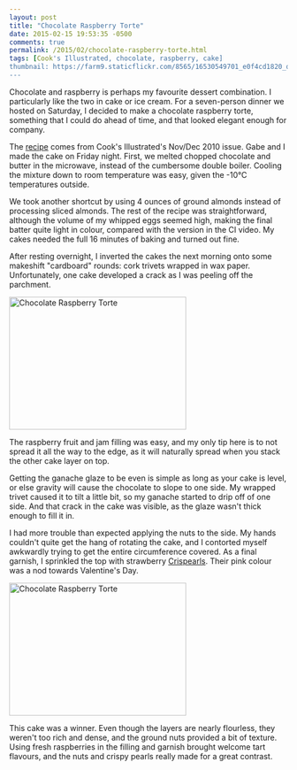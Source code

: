 ```yaml
---
layout: post
title: "Chocolate Raspberry Torte"
date: 2015-02-15 19:53:35 -0500
comments: true
permalink: /2015/02/chocolate-raspberry-torte.html
tags: [Cook's Illustrated, chocolate, raspberry, cake]
thumbnail: https://farm9.staticflickr.com/8565/16530549701_e0f4cd1820_q.jpg
---
```


Chocolate and raspberry is perhaps my favourite dessert combination. I
particularly like the two in cake or ice cream. For a seven-person
dinner we hosted on Saturday, I decided to make a chocolate raspberry
torte, something that I could do ahead of time, and that looked
elegant enough for company.

The
[recipe](http://sweetpeaskitchen.com/2014/02/chocolate-raspberry-torte/)
comes from Cook's Illustrated's Nov/Dec&nbsp;2010 issue. Gabe and I made
the cake on Friday night. First, we melted chopped chocolate and butter
in the microwave, instead of the cumbersome double boiler. Cooling the
mixture down to room temperature was easy, given the -10&deg;C
temperatures outside.

We took another shortcut by using 4 ounces of ground almonds instead
of processing sliced almonds. The rest of the recipe was
straightforward, although the volume of my whipped eggs seemed high,
making the final batter quite light in colour, compared with the
version in the CI video. My cakes needed the full 16 minutes of
baking and turned out fine.

After resting overnight, I inverted the cakes the next morning onto some
makeshift "cardboard" rounds: cork trivets wrapped in wax paper.
Unfortunately, one cake developed a crack as I was peeling off the
parchment.

<a href="https://www.flickr.com/photos/gnuf/16506259076"
title="Chocolate Raspberry Torte by Eric Fung, on Flickr"><img
src="https://farm9.staticflickr.com/8652/16506259076_979fc13676_n.jpg"
width="320" height="240" alt="Chocolate Raspberry Torte"></a>

The raspberry fruit and jam filling was easy, and my only tip here is to
not spread it all the way to the edge, as it will naturally spread when
you stack the other cake layer on top.

Getting the ganache glaze to be even is simple as long as your cake
is level, or else gravity will cause the chocolate to slope to one
side. My wrapped trivet caused it to tilt a little bit, so my ganache
started to drip off of one side. And that crack in the cake was visible,
as the glaze wasn't thick enough to fill it in.

I had more trouble than expected applying the nuts to the side. My
hands couldn't quite get the hang of rotating the cake, and I
contorted myself awkwardly trying to get the entire circumference
covered.  As a final garnish, I sprinkled the top with strawberry
[Crispearls](http://www.callebaut.com/caen/products/decoration/crispearls).
Their pink colour was a nod towards Valentine's Day.

<a href="https://www.flickr.com/photos/gnuf/16530549701"
title="Chocolate Raspberry Torte by Eric Fung, on Flickr"><img
src="https://farm9.staticflickr.com/8565/16530549701_e0f4cd1820_n.jpg"
width="320" height="240" alt="Chocolate Raspberry Torte"></a>

This cake was a winner. Even though the layers are nearly
flourless, they weren't too rich and dense, and the ground nuts provided
a bit of texture. Using fresh raspberries in the filling and garnish
brought welcome tart flavours, and the nuts and crispy pearls really
made for a great contrast.
